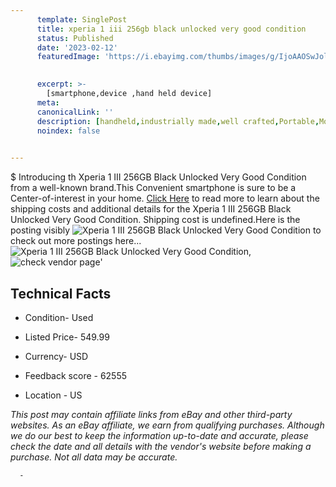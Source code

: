 ```yaml
---
      template: SinglePost
      title: xperia 1 iii 256gb black unlocked very good condition
      status: Published
      date: '2023-02-12'
      featuredImage: 'https://i.ebayimg.com/thumbs/images/g/IjoAAOSwJoljG6LJ/s-l225.jpg'
       

      excerpt: >-
        [smartphone,device ,hand held device]
      meta:
      canonicalLink: ''
      description: [handheld,industrially made,well crafted,Portable,Mobile,Compact,Convenient,Lightweight,Maneuverable,Man-portable,Miniature,Carriable,Hand-held,Light,Holdable,Transportable,Mobile device,Pocket-sized,On-the-go,Wireless,Cordless,Compact size,Convenient size, smartphone,device ,hand held device]
      noindex: false
      

---
```

$
      Introducing th Xperia 1 III 256GB Black Unlocked Very Good Condition from a well-known brand.This Convenient smartphone is sure to be a Center-of-interest in your home. [Click Here](https://www.ebay.com/itm/285113676097?hash=item4262197141%3Ag%3AIjoAAOSwJoljG6LJ&mkevt=1&mkcid=1&mkrid=711-53200-19255-0&campid=%253CePNCampaignId%253E&customid=%253CreferenceId%253E&toolid=10049) to read more to learn about the shipping costs and additional details for the Xperia 1 III 256GB Black Unlocked Very Good Condition. Shipping cost is undefined.Here is the posting visibly ![Xperia 1 III 256GB Black Unlocked Very Good Condition](https://i.ebayimg.com/thumbs/images/g/IjoAAOSwJoljG6LJ/s-l225.jpg) to check out more postings here... ![Xperia 1 III 256GB Black Unlocked Very Good Condition](https://i.ebayimg.com/images/g/IjoAAOSwJoljG6LJ/s-l1600.jpg), ![check vendor page](https://origin-galleryplus.ebayimg.com/ws/web/285113676097_2_0_1/225x225.jpg,https://origin-galleryplus.ebayimg.com/ws/web/285113676097_3_0_1/225x225.jpg,https://origin-galleryplus.ebayimg.com/ws/web/285113676097_4_0_1/225x225.jpg,https://origin-galleryplus.ebayimg.com/ws/web/285113676097_5_0_1/225x225.jpg,https://origin-galleryplus.ebayimg.com/ws/web/285113676097_6_0_1/225x225.jpg,https://origin-galleryplus.ebayimg.com/ws/web/285113676097_7_0_1/225x225.jpg)'

      

 ## Technical Facts 



     
      

 - Condition- Used 


      

 - Listed Price- 549.99 


      

 - Currency- USD 


      

 - Feedback score - 62555 


      

 - Location - US 


      
      

 *_This post may contain affiliate links from eBay and other third-party websites. As an eBay affiliate, we earn from qualifying purchases. Although we do our best to keep the information up-to-date and accurate, please check the date and all details with the vendor's website before making a purchase. Not all data may be accurate._*




      -
